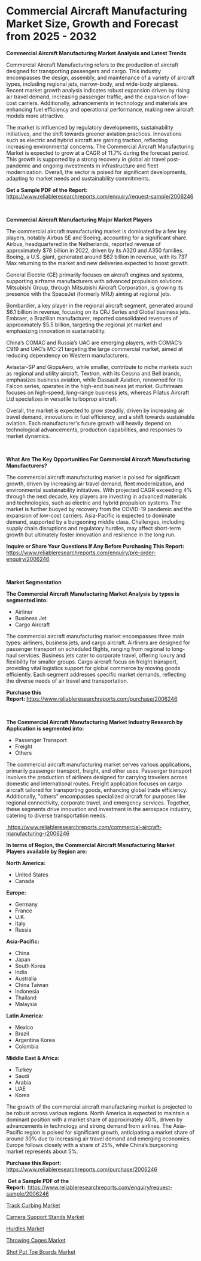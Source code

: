 <p><h1>Commercial Aircraft Manufacturing Market Size, Growth and Forecast from 2025 - 2032</h1></p><p><strong>Commercial Aircraft Manufacturing Market Analysis and Latest Trends</strong></p>
<p><p>Commercial Aircraft Manufacturing refers to the production of aircraft designed for transporting passengers and cargo. This industry encompasses the design, assembly, and maintenance of a variety of aircraft types, including regional jets, narrow-body, and wide-body airplanes. Recent market growth analysis indicates robust expansion driven by rising air travel demand, increasing passenger traffic, and the expansion of low-cost carriers. Additionally, advancements in technology and materials are enhancing fuel efficiency and operational performance, making new aircraft models more attractive.</p><p>The market is influenced by regulatory developments, sustainability initiatives, and the shift towards greener aviation practices. Innovations such as electric and hybrid aircraft are gaining traction, reflecting increasing environmental concerns. The Commercial Aircraft Manufacturing Market is expected to grow at a CAGR of 11.7% during the forecast period. This growth is supported by a strong recovery in global air travel post-pandemic and ongoing investments in infrastructure and fleet modernization. Overall, the sector is poised for significant developments, adapting to market needs and sustainability commitments.</p></p>
<p><strong>Get a Sample PDF of the Report:&nbsp;</strong> <a href="https://www.reliableresearchreports.com/enquiry/request-sample/2006246?utm_campaign=33&utm_medium=2&utm_source=Github&utm_content=ia&utm_term=20022025&utm_id=commercial-aircraft-manufacturing">https://www.reliableresearchreports.com/enquiry/request-sample/2006246</a></p>
<p>&nbsp;</p>
<p><strong>Commercial Aircraft Manufacturing Major Market Players</strong></p>
<p><p>The commercial aircraft manufacturing market is dominated by a few key players, notably Airbus SE and Boeing, accounting for a significant share. Airbus, headquartered in the Netherlands, reported revenue of approximately $78 billion in 2022, driven by its A320 and A350 families. Boeing, a U.S. giant, generated around $62 billion in revenue, with its 737 Max returning to the market and new deliveries expected to boost growth.</p><p>General Electric (GE) primarily focuses on aircraft engines and systems, supporting airframe manufacturers with advanced propulsion solutions. Mitsubishi Group, through Mitsubishi Aircraft Corporation, is growing its presence with the SpaceJet (formerly MRJ) aiming at regional jets.</p><p>Bombardier, a key player in the regional aircraft segment, generated around $6.1 billion in revenue, focusing on its CRJ Series and Global business jets. Embraer, a Brazilian manufacturer, reported consolidated revenues of approximately $5.5 billion, targeting the regional jet market and emphasizing innovation in sustainability.</p><p>China’s COMAC and Russia’s UAC are emerging players, with COMAC’s C919 and UAC’s MC-21 targeting the large commercial market, aimed at reducing dependency on Western manufacturers.</p><p>Aviastar-SP and GippsAero, while smaller, contribute to niche markets such as regional and utility aircraft. Textron, with its Cessna and Bell brands, emphasizes business aviation, while Dassault Aviation, renowned for its Falcon series, operates in the high-end business jet market. Gulfstream focuses on high-speed, long-range business jets, whereas Pilatus Aircraft Ltd specializes in versatile turboprop aircraft.</p><p>Overall, the market is expected to grow steadily, driven by increasing air travel demand, innovations in fuel efficiency, and a shift towards sustainable aviation. Each manufacturer's future growth will heavily depend on technological advancements, production capabilities, and responses to market dynamics.</p></p>
<p>&nbsp;</p>
<p><strong>What Are The Key Opportunities For Commercial Aircraft Manufacturing Manufacturers?</strong></p>
<p><p>The commercial aircraft manufacturing market is poised for significant growth, driven by increasing air travel demand, fleet modernization, and environmental sustainability initiatives. With projected CAGR exceeding 4% through the next decade, key players are investing in advanced materials and technologies, such as electric and hybrid propulsion systems. The market is further buoyed by recovery from the COVID-19 pandemic and the expansion of low-cost carriers. Asia-Pacific is expected to dominate demand, supported by a burgeoning middle class. Challenges, including supply chain disruptions and regulatory hurdles, may affect short-term growth but ultimately foster innovation and resilience in the long run.</p></p>
<p><strong>Inquire or Share Your Questions If Any Before Purchasing This Report:</strong> <a href="https://www.reliableresearchreports.com/enquiry/pre-order-enquiry/2006246?utm_campaign=33&utm_medium=2&utm_source=Github&utm_content=ia&utm_term=20022025&utm_id=commercial-aircraft-manufacturing">https://www.reliableresearchreports.com/enquiry/pre-order-enquiry/2006246</a></p>
<p>&nbsp;</p>
<p><strong>Market Segmentation</strong></p>
<p><strong>The Commercial Aircraft Manufacturing Market Analysis by types is segmented into:</strong></p>
<p><ul><li>Airliner</li><li>Business Jet</li><li>Cargo Aircraft</li></ul></p>
<p><p>The commercial aircraft manufacturing market encompasses three main types: airliners, business jets, and cargo aircraft. Airliners are designed for passenger transport on scheduled flights, ranging from regional to long-haul services. Business jets cater to corporate travel, offering luxury and flexibility for smaller groups. Cargo aircraft focus on freight transport, providing vital logistics support for global commerce by moving goods efficiently. Each segment addresses specific market demands, reflecting the diverse needs of air travel and transportation.</p></p>
<p><strong>Purchase this Report:&nbsp;</strong><a href="https://www.reliableresearchreports.com/purchase/2006246?utm_campaign=33&utm_medium=2&utm_source=Github&utm_content=ia&utm_term=20022025&utm_id=commercial-aircraft-manufacturing">https://www.reliableresearchreports.com/purchase/2006246</a></p>
<p>&nbsp;</p>
<p><strong>The Commercial Aircraft Manufacturing Market Industry Research by Application is segmented into:</strong></p>
<p><ul><li>Passenger Transport</li><li>Freight</li><li>Others</li></ul></p>
<p><p>The commercial aircraft manufacturing market serves various applications, primarily passenger transport, freight, and other uses. Passenger transport involves the production of airliners designed for carrying travelers across domestic and international routes. Freight application focuses on cargo aircraft tailored for transporting goods, enhancing global trade efficiency. Additionally, "others" encompasses specialized aircraft for purposes like regional connectivity, corporate travel, and emergency services. Together, these segments drive innovation and investment in the aerospace industry, catering to diverse transportation needs.</p></p>
<p><a href="https://www.reliableresearchreports.com/commercial-aircraft-manufacturing-r2006246?utm_campaign=33&utm_medium=2&utm_source=Github&utm_content=ia&utm_term=20022025&utm_id=commercial-aircraft-manufacturing">&nbsp;https://www.reliableresearchreports.com/commercial-aircraft-manufacturing-r2006246</a></p>
<p><strong>In terms of Region, the Commercial Aircraft Manufacturing Market Players available by Region are:</strong></p>
<p>
    <p> <strong> North America: </strong>
        <ul>
            <li>United States</li>
            <li>Canada</li>
        </ul>
        </p> 
    <p> <strong> Europe: </strong>
        <ul>
            <li>Germany</li>
            <li>France</li>
            <li>U.K.</li>
            <li>Italy</li>
            <li>Russia</li>
        </ul>
        </p> 
    <p> <strong> Asia-Pacific: </strong>
        <ul>
            <li>China</li>
            <li>Japan</li>
            <li>South Korea</li>
            <li>India</li>
            <li>Australia</li>
            <li>China Taiwan</li>
            <li>Indonesia</li>
            <li>Thailand</li>
            <li>Malaysia</li>
        </ul>
        </p> 
    <p> <strong> Latin America: </strong>
        <ul>
            <li>Mexico</li>
            <li>Brazil</li>
            <li>Argentina Korea</li>
            <li>Colombia</li>
        </ul>
        </p> 
    <p> <strong> Middle East & Africa: </strong>
        <ul>
            <li>Turkey</li>
            <li>Saudi</li>
            <li>Arabia</li>
            <li>UAE</li>
            <li>Korea</li>
        </ul>
    </p>
    </p>
<p><p>The growth of the commercial aircraft manufacturing market is projected to be robust across various regions. North America is expected to maintain a dominant position with a market share of approximately 40%, driven by advancements in technology and strong demand from airlines. The Asia-Pacific region is poised for significant growth, anticipating a market share of around 30% due to increasing air travel demand and emerging economies. Europe follows closely with a share of 25%, while China’s burgeoning market represents about 5%.</p></p>
<p><strong>Purchase this Report: </strong><a href="https://www.reliableresearchreports.com/purchase/2006246?utm_campaign=33&utm_medium=2&utm_source=Github&utm_content=ia&utm_term=20022025&utm_id=commercial-aircraft-manufacturing">https://www.reliableresearchreports.com/purchase/2006246</a></p>
<p>&nbsp;<strong>Get a Sample PDF of the Report:&nbsp;&nbsp;</strong><a href="https://www.reliableresearchreports.com/enquiry/request-sample/2006246?utm_campaign=33&utm_medium=2&utm_source=Github&utm_content=ia&utm_term=20022025&utm_id=commercial-aircraft-manufacturing">https://www.reliableresearchreports.com/enquiry/request-sample/2006246</a></p>
<p><strong></strong></p>
<p><p><a href="https://github.com/aarajlyre/Market-Research-Report-List-1/blob/main/track-curbing-market.md?utm_campaign=33&utm_medium=2&utm_source=Github&utm_content=ia&utm_term=20022025&utm_id=commercial-aircraft-manufacturing">Track Curbing Market</a></p><p><a href="https://github.com/sawrovpipolo/Market-Research-Report-List-1/blob/main/camera-support-stands-market.md?utm_campaign=33&utm_medium=2&utm_source=Github&utm_content=ia&utm_term=20022025&utm_id=commercial-aircraft-manufacturing">Camera Support Stands Market</a></p><p><a href="https://github.com/ritooesiaba/Market-Research-Report-List-1/blob/main/hurdles-market.md?utm_campaign=33&utm_medium=2&utm_source=Github&utm_content=ia&utm_term=20022025&utm_id=commercial-aircraft-manufacturing">Hurdles Market</a></p><p><a href="https://github.com/sponsumelo/Market-Research-Report-List-1/blob/main/throwing-cages-market.md?utm_campaign=33&utm_medium=2&utm_source=Github&utm_content=ia&utm_term=20022025&utm_id=commercial-aircraft-manufacturing">Throwing Cages Market</a></p><p><a href="https://github.com/elvutedipela/Market-Research-Report-List-1/blob/main/shot-put-toe-boards-market.md?utm_campaign=33&utm_medium=2&utm_source=Github&utm_content=ia&utm_term=20022025&utm_id=commercial-aircraft-manufacturing">Shot Put Toe Boards Market</a></p></p>